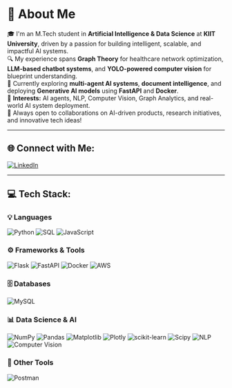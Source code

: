 # 💫 About Me  
🎓 I'm an M.Tech student in **Artificial Intelligence & Data Science** at **KIIT University**, driven by a passion for building intelligent, scalable, and impactful AI systems.  
🔍 My experience spans **Graph Theory** for healthcare network optimization, **LLM-based chatbot systems**, and **YOLO-powered computer vision** for blueprint understanding.  
🚀 Currently exploring **multi-agent AI systems**, **document intelligence**, and deploying **Generative AI models** using **FastAPI** and **Docker**.  
🧠 **Interests:** AI agents, NLP, Computer Vision, Graph Analytics, and real-world AI system deployment.  
🤝 Always open to collaborations on AI-driven products, research initiatives, and innovative tech ideas!

---

## 🌐 Connect with Me:
[![LinkedIn](https://img.shields.io/badge/LinkedIn-%230077B5.svg?style=flat-square&logo=linkedin&logoColor=white)](https://www.linkedin.com/in/muskaan-gupta-data-analyst-intern/)  

---

## 💻 Tech Stack:

### 💡 Languages  
![Python](https://img.shields.io/badge/python-3670A0?style=for-the-badge&logo=python&logoColor=ffdd54)
![SQL](https://img.shields.io/badge/sql-%2300C7B7.svg?style=for-the-badge&logo=mysql&logoColor=white)
![JavaScript](https://img.shields.io/badge/javascript-%23323330.svg?style=for-the-badge&logo=javascript&logoColor=%23F7DF1E)

### ⚙️ Frameworks & Tools  
![Flask](https://img.shields.io/badge/flask-%23000.svg?style=for-the-badge&logo=flask&logoColor=white)
![FastAPI](https://img.shields.io/badge/fastapi-%23009688.svg?style=for-the-badge&logo=fastapi&logoColor=white)
![Docker](https://img.shields.io/badge/docker-%230db7ed.svg?style=for-the-badge&logo=docker&logoColor=white)
![AWS](https://img.shields.io/badge/aws-%23FF9900.svg?style=for-the-badge&logo=amazonaws&logoColor=white)

### 🗄️ Databases  
![MySQL](https://img.shields.io/badge/mysql-%2300000f.svg?style=for-the-badge&logo=mysql&logoColor=white)

### 📊 Data Science & AI  
![NumPy](https://img.shields.io/badge/numpy-%23013243.svg?style=for-the-badge&logo=numpy&logoColor=white)
![Pandas](https://img.shields.io/badge/pandas-%23150458.svg?style=for-the-badge&logo=pandas&logoColor=white)
![Matplotlib](https://img.shields.io/badge/Matplotlib-%23ffffff.svg?style=for-the-badge&logo=Matplotlib&logoColor=black)
![Plotly](https://img.shields.io/badge/Plotly-%233F4F75.svg?style=for-the-badge&logo=plotly&logoColor=white)
![scikit-learn](https://img.shields.io/badge/scikit--learn-%23F7931E.svg?style=for-the-badge&logo=scikit-learn&logoColor=white)
![Scipy](https://img.shields.io/badge/SciPy-%230C55A5.svg?style=for-the-badge&logo=scipy&logoColor=white)
![NLP](https://img.shields.io/badge/NLP-%23007ACC.svg?style=for-the-badge&logo=fastapi&logoColor=white)
![Computer Vision](https://img.shields.io/badge/Computer%20Vision-%230084FF.svg?style=for-the-badge&logo=openCV&logoColor=white)


### 🧪 Other Tools  
![Postman](https://img.shields.io/badge/Postman-FF6C37?style=for-the-badge&logo=postman&logoColor=white)
